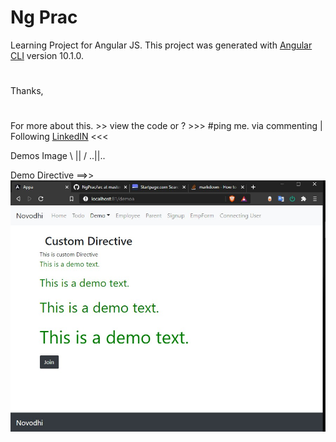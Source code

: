 # Ng Prac

Learning Project for Angular JS.
This project was generated with [Angular CLI](https://github.com/angular/angular-cli) version 10.1.0.

#

Thanks,

#

For more about this. >> view the code or ? >>> #ping me. via commenting | Following [LinkedIN](https://linkedin.com/in/sanjeeviic) <<<

Demos Image
\ || /
..||..

Demo Directive ==>>
![Demo Directive](https://github.com/chauhaniic/NgPrac/blob/master/src/app/demoapp/todo_a.jpg?raw=true)
